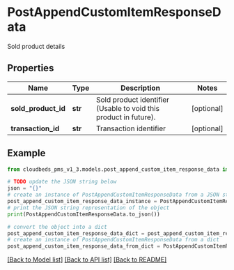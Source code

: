 # PostAppendCustomItemResponseData

Sold product details

## Properties

Name | Type | Description | Notes
------------ | ------------- | ------------- | -------------
**sold_product_id** | **str** | Sold product identifier (Usable to void this product in future). | [optional] 
**transaction_id** | **str** | Transaction identifier | [optional] 

## Example

```python
from cloudbeds_pms_v1_3.models.post_append_custom_item_response_data import PostAppendCustomItemResponseData

# TODO update the JSON string below
json = "{}"
# create an instance of PostAppendCustomItemResponseData from a JSON string
post_append_custom_item_response_data_instance = PostAppendCustomItemResponseData.from_json(json)
# print the JSON string representation of the object
print(PostAppendCustomItemResponseData.to_json())

# convert the object into a dict
post_append_custom_item_response_data_dict = post_append_custom_item_response_data_instance.to_dict()
# create an instance of PostAppendCustomItemResponseData from a dict
post_append_custom_item_response_data_from_dict = PostAppendCustomItemResponseData.from_dict(post_append_custom_item_response_data_dict)
```
[[Back to Model list]](../README.md#documentation-for-models) [[Back to API list]](../README.md#documentation-for-api-endpoints) [[Back to README]](../README.md)



